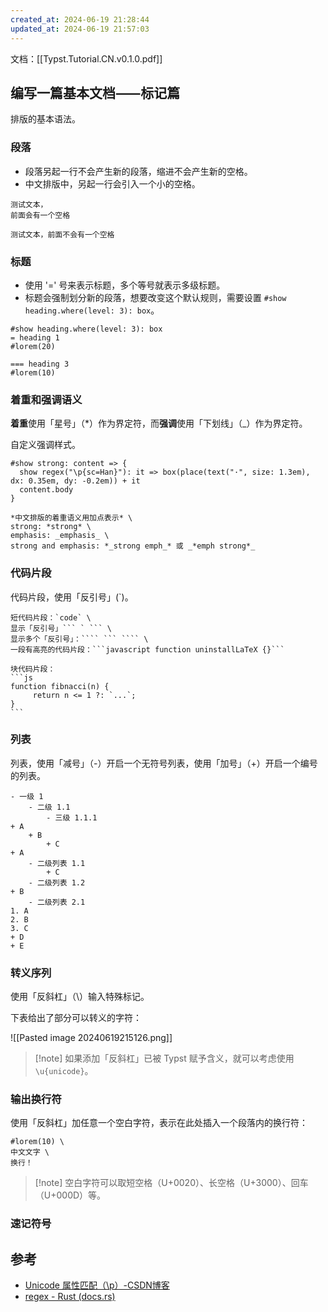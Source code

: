 ```yaml
---
created_at: 2024-06-19 21:28:44
updated_at: 2024-06-19 21:57:03
---
```

文档：[[Typst.Tutorial.CN.v0.1.0.pdf]]

## 编写一篇基本文档⸺标记篇

排版的基本语法。

### 段落

- 段落另起一行不会产生新的段落，缩进不会产生新的空格。
- 中文排版中，另起一行会引入一个小的空格。

````typst
测试文本，
前面会有一个空格

测试文本，前面不会有一个空格
````

### 标题

- 使用 '=' 号来表示标题，多个等号就表示多级标题。
- 标题会强制划分新的段落，想要改变这个默认规则，需要设置 `#show heading.where(level: 3): box`。

````typst
#show heading.where(level: 3): box
= heading 1
#lorem(20)

=== heading 3
#lorem(10)
````

### 着重和强调语义

**着重**使用「星号」（\*）作为界定符，而**强调**使用「下划线」（\_）作为界定符。

自定义强调样式。

```typst
#show strong: content => {
  show regex("\p{sc=Han}"): it => box(place(text("·", size: 1.3em), dx: 0.35em, dy: -0.2em)) + it
  content.body
}

*中文排版的着重语义用加点表示* \
strong: *strong* \
emphasis: _emphasis_ \
strong and emphasis: *_strong emph_* 或 _*emph strong*_
```

### 代码片段

代码片段，使用「反引号」(\`)。

````typst
短代码片段：`code` \
显示「反引号」``` ` ``` \
显示多个「反引号」：```` ``` ```` \
一段有高亮的代码片段：```javascript function uninstallLaTeX {}```

块代码片段：
```js 
function fibnacci(n) {
	 return n <= 1 ?: `...`;
} 
```
````

### 列表

列表，使用「减号」（-）开启一个无符号列表，使用「加号」（+）开启一个编号的列表。

```typst
- 一级 1
	- 二级 1.1
		- 三级 1.1.1
+ A
	+ B
		+ C
+ A
	- 二级列表 1.1
		+ C
	- 二级列表 1.2
+ B
	- 二级列表 2.1
1. A
2. B
3. C
+ D
+ E
```

### 转义序列

使用「反斜杠」（\）输入特殊标记。

下表给出了部分可以转义的字符：  

![[Pasted image 20240619215126.png]]

>[!note] 如果添加「反斜杠」已被 Typst 赋予含义，就可以考虑使用 `\u{unicode}`。

### 输出换行符

使用「反斜杠」加任意一个空白字符，表示在此处插入一个段落内的换行符：

```typst
#lorem(10) \
中文文字 \
换行！
```

>[!note] 空白字符可以取短空格（U+0020）、长空格（U+3000）、回车（U+000D）等。

### 速记符号



## 参考

- [Unicode 属性匹配（\p）-CSDN博客](https://blog.csdn.net/qiang_zi_/article/details/103072074)
- [regex - Rust (docs.rs)](https://docs.rs/regex/latest/regex/)